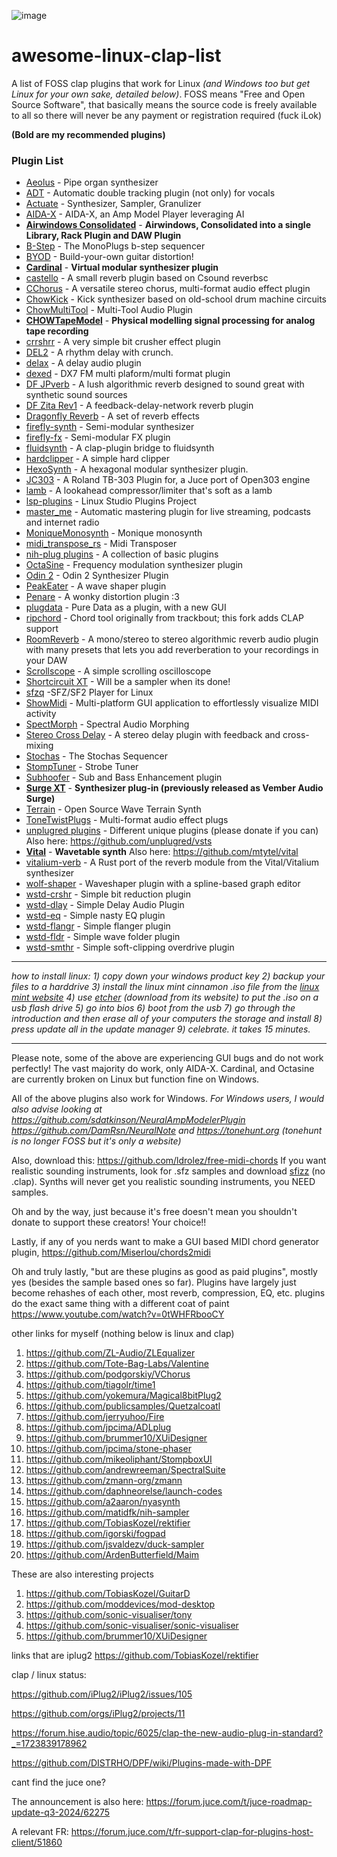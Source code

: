 ![image](https://github.com/user-attachments/assets/b0504c63-a4f3-4edd-9dea-09e89b340beb)

# awesome-linux-clap-list
A list of FOSS clap plugins that work for Linux _(and Windows too but get Linux for your own sake, detailed below)_. FOSS means "Free and Open Source Software", that basically means the source code is freely available to all so there will never be any payment or registration required (fuck iLok)

**(Bold are my recommended plugins)**

### Plugin List
- [Aeolus](https://github.com/Archie3d/aeolus_plugin) - Pipe organ synthesizer
- [ADT](https://github.com/SpotlightKid/adt) - Automatic double tracking plugin (not only) for vocals 
- [Actuate](https://github.com/ardura/Actuate) - Synthesizer, Sampler, Granulizer
- [AIDA-X](https://github.com/AidaDSP/aida-x) - AIDA-X, an Amp Model Player leveraging AI
- [**Airwindows Consolidated**](https://github.com/baconpaul/airwin2rack) - **Airwindows, Consolidated into a single Library, Rack Plugin and DAW Plugin**
- [B-Step](https://github.com/surge-synthesizer/b-step) - The MonoPlugs b-step sequencer
- [BYOD](https://github.com/Chowdhury-DSP/BYOD) - Build-your-own guitar distortion!
- [**Cardinal**](https://github.com/DISTRHO/Cardinal) - **Virtual modular synthesizer plugin**
- [castello](https://github.com/lucianoiam/castello) - A small reverb plugin based on Csound reverbsc
- [CChorus](https://github.com/SpotlightKid/cchorus) - A versatile stereo chorus, multi-format audio effect plugin
- [ChowKick](https://github.com/Chowdhury-DSP/ChowKick) - Kick synthesizer based on old-school drum machine circuits
- [ChowMultiTool](https://github.com/Chowdhury-DSP/ChowMultiTool) - Multi-Tool Audio Plugin
- [**CHOWTapeModel**](https://github.com/jatinchowdhury18/AnalogTapeModel) - **Physical modelling signal processing for analog tape recording**
- [crrshrr](https://github.com/erroreyes/crrshrr) - A very simple bit crusher effect plugin
- [DEL2](https://github.com/magnetophon/DEL2) -  A rhythm delay with crunch.
- [delax](https://github.com/awallenfang/delax) - A delay audio plugin
- [dexed](https://github.com/asb2m10/dexed) - DX7 FM multi plaform/multi format plugin
- [DF JPverb](https://github.com/SpotlightKid/dfjpverb) - A lush algorithmic reverb designed to sound great with synthetic sound sources
- [DF Zita Rev1](https://github.com/SpotlightKid/dfzitarev1) - A feedback-delay-network reverb plugin
- [Dragonfly Reverb](https://github.com/michaelwillis/dragonfly-reverb) - A set of reverb effects
- [firefly-synth](https://github.com/sjoerdvankreel/firefly-synth) -  Semi-modular synthesizer
- [firefly-fx](https://github.com/sjoerdvankreel/firefly-synth) -  Semi-modular FX plugin
- [fluidsynth](https://github.com/cannerycoders/fluidsynth.clap) -  A clap-plugin bridge to fluidsynth
- [hardclipper](https://github.com/erroreyes/hardclipper) - A simple hard clipper
- [HexoSynth](https://github.com/WeirdConstructor/HexoSynth) - A hexagonal modular synthesizer plugin.
- [JC303](https://github.com/midilab/jc303) - A Roland TB-303 Plugin for, a Juce port of Open303 engine
- [lamb](https://github.com/magnetophon/lamb-rs) - A lookahead compressor/limiter that's soft as a lamb
- [lsp-plugins](https://github.com/lsp-plugins/lsp-plugins) - Linux Studio Plugins Project
- [master_me](https://github.com/trummerschlunk/master_me) - Automatic mastering plugin for live streaming, podcasts and internet radio
- [MoniqueMonosynth](https://github.com/surge-synthesizer/monique-monosynth) - Monique monosynth
- [midi_transpose_rs](https://github.com/stfufane/midi_transpose_rs) - Midi Transposer
- [nih-plug plugins](https://github.com/robbert-vdh/nih-plug) - A collection of basic plugins
- [OctaSine](https://github.com/greatest-ape/OctaSine) - Frequency modulation synthesizer plugin
- [Odin 2](https://github.com/TheWaveWarden/odin2) - Odin 2 Synthesizer Plugin
- [PeakEater](https://github.com/vvvar/PeakEater) -  A wave shaper plugin
- [Penare](https://github.com/azur1s/penare) -  A wonky distortion plugin :3
- [plugdata](https://github.com/plugdata-team/plugdata) - Pure Data as a plugin, with a new GUI
- [ripchord](https://github.com/prg318/ripchord) - Chord tool originally from trackbout; this fork adds CLAP support
- [RoomReverb](https://github.com/cvde/RoomReverb) - A mono/stereo to stereo algorithmic reverb audio plugin with many presets that lets you add reverberation to your recordings in your DAW
- [Scrollscope](https://github.com/ardura/Scrollscope) - A simple scrolling oscilloscope
- [Shortcircuit XT](https://github.com/surge-synthesizer/shortcircuit-xt) - Will be a sampler when its done!
- [sfzq](https://github.com/stevefolta/sfzq) -SFZ/SF2 Player for Linux
- [ShowMidi](https://github.com/gbevin/ShowMIDI) - Multi-platform GUI application to effortlessly visualize MIDI activity
- [SpectMorph](https://github.com/swesterfeld/spectmorph) - Spectral Audio Morphing
- [Stereo Cross Delay](https://github.com/SpotlightKid/stereocrossdelay) -  A stereo delay plugin with feedback and cross-mixing
- [Stochas](https://github.com/surge-synthesizer/stochas) - The Stochas Sequencer
- [StompTuner](https://github.com/brummer10/StompTuner) - Strobe Tuner
- [Subhoofer](https://github.com/ardura/Subhoofer) - Sub and Bass Enhancement plugin
- [**Surge XT**](https://github.com/surge-synthesizer/surge) - **Synthesizer plug-in (previously released as Vember Audio Surge)**
- [Terrain](https://github.com/aaronaanderson/Terrain) - Open Source Wave Terrain Synth 
- [ToneTwistPlugs](https://github.com/brummer10/ToneTwistPlugs) - Multi-format audio effect plugs
- [unplugred plugins](https://vst.unplug.red) - Different unique plugins (please donate if you can) Also here: https://github.com/unplugred/vsts
- [**Vital**](https://vital.audio/) - **Wavetable synth**
Also here: https://github.com/mtytel/vital
- [vitalium-verb](https://github.com/BillyDM/vitalium-verb) - A Rust port of the reverb module from the Vital/Vitalium synthesizer 
- [wolf-shaper](https://github.com/wolf-plugins/wolf-shaper) - Waveshaper plugin with a spline-based graph editor
- [wstd-crshr](https://github.com/Wasted-Audio/wstd-crshr) - Simple bit reduction plugin
- [wstd-dlay](https://github.com/Wasted-Audio/wstd-dlay) - Simple Delay Audio Plugin
- [wstd-eq](https://github.com/Wasted-Audio/wstd-eq) - Simple nasty EQ plugin
- [wstd-flangr](https://github.com/Wasted-Audio/wstd-flangr) - Simple flanger plugin
- [wstd-fldr](https://github.com/Wasted-Audio/wstd-fldr) - Simple wave folder plugin
- [wstd-smthr](https://github.com/Wasted-Audio/wstd-smthr) - Simple soft-clipping overdrive plugin

-----------------------

_how to install linux: 1) copy down your windows product key 2) backup your files to a harddrive 3) install the linux mint cinnamon .iso file from the [linux mint website](https://www.linuxmint.com) 4) use [etcher](https://etcher.balena.io) (download from its website) to put the .iso on a usb flash drive 5) go into bios 6) boot from the usb 7) go through the introduction and then erase all of your computers the storage and install 8) press update all in the update manager 9) celebrate. it takes 15 minutes._

------------------------


Please note, some of the above are experiencing GUI bugs and do not work perfectly! The vast majority do work, only AIDA-X. Cardinal, and Octasine are currently broken on Linux but function fine on Windows.

All of the above plugins also work for Windows. _For Windows users, I would also advise looking at https://github.com/sdatkinson/NeuralAmpModelerPlugin https://github.com/DamRsn/NeuralNote and https://tonehunt.org (tonehunt is no longer FOSS but it's only a website)_

Also, download this: https://github.com/ldrolez/free-midi-chords
If you want realistic sounding instruments, look for .sfz samples and download [sfizz](https://github.com/sfztools/sfizz) (no .clap). Synths will never get you realistic sounding instruments, you NEED samples.

Oh and by the way, just because it's free doesn't mean you shouldn't donate to support these creators! Your choice!!

Lastly, if any of you nerds want to make a GUI based MIDI chord generator plugin, https://github.com/Miserlou/chords2midi

Oh and truly lastly, "but are these plugins as good as paid plugins", mostly yes (besides the sample based ones so far). Plugins have largely just become rehashes of each other, most reverb, compression, EQ, etc. plugins do the exact same thing with a different coat of paint https://www.youtube.com/watch?v=0tWHFRbooCY





other links for myself (nothing below is linux and clap)

1) https://github.com/ZL-Audio/ZLEqualizer
2) https://github.com/Tote-Bag-Labs/Valentine
3) https://github.com/podgorskiy/VChorus
4) https://github.com/tiagolr/time1
5) https://github.com/yokemura/Magical8bitPlug2
6) https://github.com/publicsamples/Quetzalcoatl
7) https://github.com/jerryuhoo/Fire
8) https://github.com/jpcima/ADLplug
9) https://github.com/brummer10/XUiDesigner
10) https://github.com/jpcima/stone-phaser
11) https://github.com/mikeoliphant/StompboxUI
12) https://github.com/andrewreeman/SpectralSuite
13) https://github.com/zmann-org/zmann
14) https://github.com/daphneorelse/launch-codes
15) https://github.com/a2aaron/nyasynth
16) https://github.com/matidfk/nih-sampler
17) https://github.com/TobiasKozel/rektifier
18) https://github.com/igorski/fogpad
19) https://github.com/jsvaldezv/duck-sampler
20) https://github.com/ArdenButterfield/Maim

These are also interesting projects 
1) https://github.com/TobiasKozel/GuitarD
2) https://github.com/moddevices/mod-desktop 
3) https://github.com/sonic-visualiser/tony 
4) https://github.com/sonic-visualiser/sonic-visualiser
5) https://github.com/brummer10/XUiDesigner

links that are iplug2
https://github.com/TobiasKozel/rektifier

clap / linux status:

https://github.com/iPlug2/iPlug2/issues/105

https://github.com/orgs/iPlug2/projects/11

https://forum.hise.audio/topic/6025/clap-the-new-audio-plug-in-standard?_=1723839178962

https://github.com/DISTRHO/DPF/wiki/Plugins-made-with-DPF


cant find the juce one?

The announcement is also here: https://forum.juce.com/t/juce-roadmap-update-q3-2024/62275

A relevant FR: https://forum.juce.com/t/fr-support-clap-for-plugins-host-client/51860
